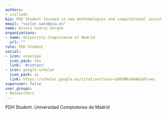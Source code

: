 ```yaml
---
authors:
- vsslledo
bio: PhD Student focused in new methodologies and computational social science.
email: "victor.sanz@uca.es"
name: Alvaro Suárez-Vergne
organizations:
- name: University Complutense of Madrid
  url: ""
role: PhD Student
social:
- icon: envelope
  icon_pack: fas
  link: '#contact'
- icon: google-scholar
  icon_pack: ai
  link: https://scholar.google.es/citations?user=1d0VNNcAAAAJ&hl=es
superuser: false
user_groups:
- Researchers
---
```


PDH Student. Universidad Complutense de Madrid
